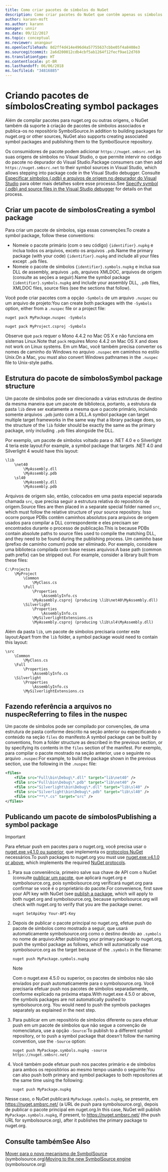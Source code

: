```yaml
---
title: Como criar pacotes de símbolos do NuGet
description: Como criar pacotes do NuGet que contêm apenas os símbolos compatíveis com a depuração de outros pacotes do NuGet no Visual Studio.
author: karann-msft
ms.author: karann
manager: unnir
ms.date: 09/12/2017
ms.topic: conceptual
ms.reviewer: anangaur
ms.openlocfilehash: 8d2ff4d414e496d4a57755637cbbe05f4a8408e3
ms.sourcegitcommit: 2a6d200012cdb4cbf5ab1264f12fecf9ae12d769
ms.translationtype: HT
ms.contentlocale: pt-BR
ms.lasthandoff: 06/06/2018
ms.locfileid: "34816885"
---
```

# <a name="creating-symbol-packages"></a><span data-ttu-id="cce88-103">Criando pacotes de símbolos</span><span class="sxs-lookup"><span data-stu-id="cce88-103">Creating symbol packages</span></span>

<span data-ttu-id="cce88-104">Além de compilar pacotes para nuget.org ou outras origens, o NuGet também dá suporte à criação de pacotes de símbolos associados e publica-os no repositório SymbolSource.</span><span class="sxs-lookup"><span data-stu-id="cce88-104">In addition to building packages for nuget.org or other sources, NuGet also supports creating associated symbol packages and publishing them to the SymbolSource repository.</span></span>

<span data-ttu-id="cce88-105">Os consumidores de pacote podem adicionar `https://nuget.smbsrc.net` às suas origens de símbolos no Visual Studio, o que permite intervir no código do pacote no depurador do Visual Studio.</span><span class="sxs-lookup"><span data-stu-id="cce88-105">Package consumers can then add `https://nuget.smbsrc.net` to their symbol sources in Visual Studio, which allows stepping into package code in the Visual Studio debugger.</span></span> <span data-ttu-id="cce88-106">Consulte [Especificar símbolos (.pdb) e arquivos de origem no depurador do Visual Studio](/visualstudio/debugger/specify-symbol-dot-pdb-and-source-files-in-the-visual-studio-debugger) para obter mais detalhes sobre esse processo.</span><span class="sxs-lookup"><span data-stu-id="cce88-106">See [Specify symbol (.pdb) and source files in the Visual Studio debugger](/visualstudio/debugger/specify-symbol-dot-pdb-and-source-files-in-the-visual-studio-debugger) for details on that process.</span></span>

## <a name="creating-a-symbol-package"></a><span data-ttu-id="cce88-107">Criar um pacote de símbolos</span><span class="sxs-lookup"><span data-stu-id="cce88-107">Creating a symbol package</span></span>

<span data-ttu-id="cce88-108">Para criar um pacote de símbolos, siga essas convenções:</span><span class="sxs-lookup"><span data-stu-id="cce88-108">To create a symbol package, follow these conventions:</span></span>

- <span data-ttu-id="cce88-109">Nomeie o pacote primário (com o seu código) `{identifier}.nupkg` e inclua todos os arquivos, exceto os arquivos `.pdb`.</span><span class="sxs-lookup"><span data-stu-id="cce88-109">Name the primary package (with your code) `{identifier}.nupkg` and include all your files except `.pdb` files.</span></span>
- <span data-ttu-id="cce88-110">Nomeie o pacote de símbolos `{identifier}.symbols.nupkg` e inclua sua DLL de assembly, arquivos `.pdb`, arquivos XMLDOC, arquivos de origem (consulte as seções a seguir).</span><span class="sxs-lookup"><span data-stu-id="cce88-110">Name the symbol package `{identifier}.symbols.nupkg` and include your assembly DLL, `.pdb` files, XMLDOC files, source files (see the sections that follow).</span></span>

<span data-ttu-id="cce88-111">Você pode criar pacotes com a opção `-Symbols` de um arquivo `.nuspec` ou um arquivo de projeto:</span><span class="sxs-lookup"><span data-stu-id="cce88-111">You can create both packages with the `-Symbols` option, either from a `.nuspec` file or a project file:</span></span>

```cli
nuget pack MyPackage.nuspec -Symbols

nuget pack MyProject.csproj -Symbols
```

<span data-ttu-id="cce88-112">Observe que `pack` requer o Mono 4.4.2 no Mac OS X e não funciona em sistemas Linux.</span><span class="sxs-lookup"><span data-stu-id="cce88-112">Note that `pack` requires Mono 4.4.2 on Mac OS X and does not work on Linux systems.</span></span> <span data-ttu-id="cce88-113">Em um Mac, você também precisa converter os nomes de caminho do Windows no arquivo `.nuspec` em caminhos no estilo Unix.</span><span class="sxs-lookup"><span data-stu-id="cce88-113">On a Mac, you must also convert Windows pathnames in the `.nuspec` file to Unix-style paths.</span></span>

## <a name="symbol-package-structure"></a><span data-ttu-id="cce88-114">Estrutura do pacote de símbolos</span><span class="sxs-lookup"><span data-stu-id="cce88-114">Symbol package structure</span></span>

<span data-ttu-id="cce88-115">Um pacote de símbolos pode ser direcionado a várias estruturas de destino da mesma maneira que um pacote de biblioteca, portanto, a estrutura da pasta `lib` deve ser exatamente a mesma que o pacote primário, incluindo somente arquivos `.pdb` junto com a DLL.</span><span class="sxs-lookup"><span data-stu-id="cce88-115">A symbol package can target multiple target frameworks in the same way that a library package does, so the structure of the `lib` folder should be exactly the same as the primary package, only including `.pdb` files alongside the DLL.</span></span>

<span data-ttu-id="cce88-116">Por exemplo, um pacote de símbolos voltado para o .NET 4.0 e o Silverlight 4 teria este layout:</span><span class="sxs-lookup"><span data-stu-id="cce88-116">For example, a symbol package that targets .NET 4.0 and Silverlight 4 would have this layout:</span></span>

    \lib
        \net40
            \MyAssembly.dll
            \MyAssembly.pdb
        \sl40
            \MyAssembly.dll
            \MyAssembly.pdb

<span data-ttu-id="cce88-117">Arquivos de origem são, então, colocados em uma pasta especial separada chamada `src`, que precisa seguir a estrutura relativa do repositório de origem.</span><span class="sxs-lookup"><span data-stu-id="cce88-117">Source files are then placed in a separate special folder named `src`, which must follow the relative structure of your source repository.</span></span> <span data-ttu-id="cce88-118">Isso ocorre porque PDBs contêm caminhos absolutos para arquivos de origem usados para compilar a DLL correspondente e eles precisam ser encontrados durante o processo de publicação.</span><span class="sxs-lookup"><span data-stu-id="cce88-118">This is because PDBs contain absolute paths to source files used to compile the matching DLL, and they need to be found during the publishing process.</span></span> <span data-ttu-id="cce88-119">Um caminho base (prefixo de caminho comum) pode ser eliminado. Por exemplo, considere uma biblioteca compilada com base nesses arquivos:</span><span class="sxs-lookup"><span data-stu-id="cce88-119">A base path (common path prefix) can be stripped out. For example, consider a library built from these files:</span></span>

    C:\Projects
        \MyProject
            \Common
                \MyClass.cs
            \Full
                \Properties
                    \AssemblyInfo.cs
                \MyAssembly.csproj (producing \lib\net40\MyAssembly.dll)
            \Silverlight
                \Properties
                    \AssemblyInfo.cs
                \MySilverlightExtensions.cs
                \MyAssembly.csproj (producing \lib\sl4\MyAssembly.dll)

<span data-ttu-id="cce88-120">Além da pasta `lib`, um pacote de símbolos precisaria conter este layout:</span><span class="sxs-lookup"><span data-stu-id="cce88-120">Apart from the `lib` folder, a symbol package would need to contain this layout:</span></span>

    \src
        \Common
            \MyClass.cs
        \Full
            \Properties
                \AssemblyInfo.cs
        \Silverlight
            \Properties
                \AssemblyInfo.cs
            \MySilverlightExtensions.cs

## <a name="referring-to-files-in-the-nuspec"></a><span data-ttu-id="cce88-121">Fazendo referência a arquivos no nuspec</span><span class="sxs-lookup"><span data-stu-id="cce88-121">Referring to files in the nuspec</span></span>

<span data-ttu-id="cce88-122">Um pacote de símbolos pode ser compilado por convenções, de uma estrutura de pasta conforme descrito na seção anterior ou especificando o conteúdo na seção `files` do manifesto.</span><span class="sxs-lookup"><span data-stu-id="cce88-122">A symbol package can be built by conventions, from a folder structure as described in the previous section, or by specifying its contents in the `files` section of the manifest.</span></span> <span data-ttu-id="cce88-123">Por exemplo, para compilar o pacote mostrado na seção anterior, use o seguinte no arquivo `.nuspec`:</span><span class="sxs-lookup"><span data-stu-id="cce88-123">For example, to build the package shown in the previous section, use the following in the `.nuspec` file:</span></span>

```xml
<files>
    <file src="Full\bin\Debug\*.dll" target="lib\net40" />
    <file src="Full\bin\Debug\*.pdb" target="lib\net40" />
    <file src="Silverlight\bin\Debug\*.dll" target="lib\sl40" />
    <file src="Silverlight\bin\Debug\*.pdb" target="lib\sl40" />
    <file src="**\*.cs" target="src" />
</files>
```

## <a name="publishing-a-symbol-package"></a><span data-ttu-id="cce88-124">Publicando um pacote de símbolos</span><span class="sxs-lookup"><span data-stu-id="cce88-124">Publishing a symbol package</span></span>

> [!Important]
> <span data-ttu-id="cce88-125">Para efetuar push em pacotes para o nuget.org, você precisa usar o [nuget.exe v4.1.0 ou superior](https://www.nuget.org/downloads), que implementa os [protocolos NuGet](../api/nuget-protocols.md) necessários.</span><span class="sxs-lookup"><span data-stu-id="cce88-125">To push packages to nuget.org you must use [nuget.exe v4.1.0 or above](https://www.nuget.org/downloads), which implements the required [NuGet protocols](../api/nuget-protocols.md).</span></span>

1. <span data-ttu-id="cce88-126">Para sua conveniência, primeiro salve sua chave de API com o NuGet (consulte [publicar um pacote](../create-packages/publish-a-package.md), que aplicará nuget.org e symbolsource.org, pois symbolsource.org verificará nuget.org para confirmar se você é o proprietário do pacote.</span><span class="sxs-lookup"><span data-stu-id="cce88-126">For convenience, first save your API key with NuGet (see [publish a package](../create-packages/publish-a-package.md), which will apply to both nuget.org and symbolsource.org, because symbolsource.org will check with nuget.org to verify that you are the package owner.</span></span>

    ```cli
    nuget SetApiKey Your-API-Key
    ```

2. <span data-ttu-id="cce88-127">Depois de publicar o pacote principal no nuget.org, efetue push do pacote de símbolos como mostrado a seguir, que usará automaticamente symbolsource.org como o destino devido ao `.symbols` no nome de arquivo:</span><span class="sxs-lookup"><span data-stu-id="cce88-127">After publishing your primary package to nuget.org, push the symbol package as follows, which will automatically use symbolsource.org as the target because of the `.symbols` in the filename:</span></span>

    ```cli
    nuget push MyPackage.symbols.nupkg
    ```

   > [!Note]
   > <span data-ttu-id="cce88-128">Com o nuget.exe 4.5.0 ou superior, os pacotes de símbolos não são enviados por push automaticamente para o symbolsource.org. Você precisaria efetuar push nos pacotes de símbolos separadamente, conforme explicado na próxima etapa.</span><span class="sxs-lookup"><span data-stu-id="cce88-128">With nuget.exe 4.5.0 or above, the symbols packages are not automatically pushed to symbolsource.org. You would need to push the symbols packages separately as explained in the next step.</span></span>

3. <span data-ttu-id="cce88-129">Para publicar em um repositório de símbolos diferente ou para efetuar push em um pacote de símbolos que não segue a convenção de nomenclatura, use a opção `-Source`:</span><span class="sxs-lookup"><span data-stu-id="cce88-129">To publish to a different symbol repository, or to push a symbol package that doesn't follow the naming convention, use the `-Source` option:</span></span>

    ```cli
    nuget push MyPackage.symbols.nupkg -source https://nuget.smbsrc.net/
    ```

4. <span data-ttu-id="cce88-130">Você também pode efetuar push nos pacotes primário e de símbolos para ambos os repositórios ao mesmo tempo usando o seguinte:</span><span class="sxs-lookup"><span data-stu-id="cce88-130">You can also push both primary and symbol packages to both repositories at the same time using the following:</span></span>

    ```cli
    nuget push MyPackage.nupkg
    ```

<span data-ttu-id="cce88-131">Nesse caso, o NuGet publicará `MyPackage.symbols.nupkg`, se presente, em https://nuget.smbsrc.net/ (a URL de push para symbolsource.org), depois de publicar o pacote principal em nuget.org.</span><span class="sxs-lookup"><span data-stu-id="cce88-131">In this case, NuGet will publish `MyPackage.symbols.nupkg`, if present, to https://nuget.smbsrc.net/ (the push URL for symbolsource.org), after it publishes the primary package to nuget.org.</span></span>

## <a name="see-also"></a><span data-ttu-id="cce88-132">Consulte também</span><span class="sxs-lookup"><span data-stu-id="cce88-132">See Also</span></span>

<span data-ttu-id="cce88-133">[Mover para o novo mecanismo de SymbolSource](https://tripleemcoder.com/2015/10/04/moving-to-the-new-symbolsource-engine/) (symbolsource.org)</span><span class="sxs-lookup"><span data-stu-id="cce88-133">[Moving to the new SymbolSource engine](https://tripleemcoder.com/2015/10/04/moving-to-the-new-symbolsource-engine/) (symbolsource.org)</span></span>
